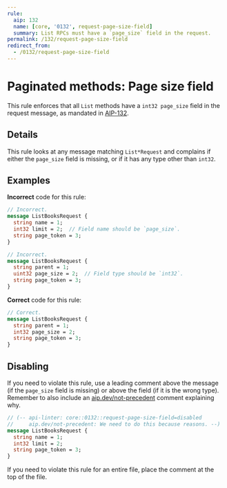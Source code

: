 ```yaml
---
rule:
  aip: 132
  name: [core, '0132', request-page-size-field]
  summary: List RPCs must have a `page_size` field in the request.
permalink: /132/request-page-size-field
redirect_from:
  - /0132/request-page-size-field
---
```


# Paginated methods: Page size field

This rule enforces that all `List` methods have a `int32 page_size` field in
the request message, as mandated in [AIP-132][].

## Details

This rule looks at any message matching `List*Request` and complains if either
the `page_size` field is missing, or if it has any type other than `int32`.

## Examples

**Incorrect** code for this rule:

```proto
// Incorrect.
message ListBooksRequest {
  string name = 1;
  int32 limit = 2;  // Field name should be `page_size`.
  string page_token = 3;
}
```

```proto
// Incorrect.
message ListBooksRequest {
  string parent = 1;
  uint32 page_size = 2;  // Field type should be `int32`.
  string page_token = 3;
}
```

**Correct** code for this rule:

```proto
// Correct.
message ListBooksRequest {
  string parent = 1;
  int32 page_size = 2;
  string page_token = 3;
}
```

## Disabling

If you need to violate this rule, use a leading comment above the message (if
the `page_size` field is missing) or above the field (if it is the wrong type).
Remember to also include an [aip.dev/not-precedent][] comment explaining why.

```proto
// (-- api-linter: core::0132::request-page-size-field=disabled
//     aip.dev/not-precedent: We need to do this because reasons. --)
message ListBooksRequest {
  string name = 1;
  int32 limit = 2;
  string page_token = 3;
}
```

If you need to violate this rule for an entire file, place the comment at the
top of the file.

[aip-132]: https://aip.dev/132
[aip.dev/not-precedent]: https://aip.dev/not-precedent
